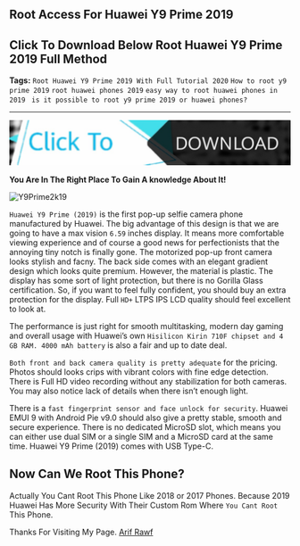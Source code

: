 ## Root Access For Huawei Y9 Prime 2019


## Click To Download Below Root Huawei Y9 Prime 2019 Full Method


**Tags:** `Root Huawei Y9 Prime 2019 With Full Tutorial 2020` `How to root y9 prime 2019` `root huawei phones 2019` `easy way to root huawei phones in 2019` ` is it possible
to root y9 prime 2019 or huawei phones?`
________________________________

[![Loading...](https://raw.githubusercontent.com/ArifRawf/adbanner/master/ad.png)](https://wap4dollar.com/ad/serve.php?id=yf7bgohf7v)


**You Are In The Right Place To Gain A knowledge About It!**

![Y9Prime2k19](https://fdn2.gsmarena.com/vv/pics/huawei/huawei-y9-prime-2019-1.jpg)

`Huawei Y9 Prime (2019)` is the first pop-up selfie camera phone manufactured by Huawei. The big advantage of this design is that we are going to have a max vision `6.59` inches display. It means more comfortable viewing experience and of course a good news for perfectionists that the annoying tiny notch is finally gone. The motorized pop-up front camera looks stylish and facny. The back side comes with an elegant gradient design which looks quite premium. However, the material is plastic. The display has some sort of light protection, but there is no Gorilla Glass certification. So, if you want to feel fully confident, you should buy an extra protection for the display. Full `HD+` LTPS IPS LCD quality should feel excellent to look at.

The performance is just right for smooth multitasking, modern day gaming and overall usage with Huawei’s own `Hisilicon Kirin 710F chipset and 4 GB RAM. 4000 mAh battery` is also a fair and up to date deal.

`Both front and back camera quality is pretty adequate` for the pricing. Photos should looks crips with vibrant colors with fine edge detection. There is Full HD video recording without any stabilization for both cameras. You may also notice lack of details when there isn’t enough light.

There is a `fast fingerprint sensor and face unlock for security`. Huawei EMUI 9 with Android Pie v9.0 should also give a pretty stable, smooth and secure experience. There is no dedicated MicroSD slot, which means you can either use dual SIM or a single SIM and a MicroSD card at the same time. Huawei Y9 Prime (2019) comes with USB Type-C.


## Now Can We Root This Phone?


Actually You Cant Root This Phone Like 2018 or 2017 Phones. Because 2019 Huawei Has More Security With Their Custom Rom Where `You Cant Root` This Phone.



Thanks For Visiting My Page. [Arif Rawf](http://github.com/ArifRawf)
